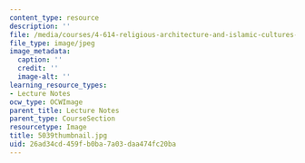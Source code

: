 ```yaml
---
content_type: resource
description: ''
file: /media/courses/4-614-religious-architecture-and-islamic-cultures-fall-2002/26ad34cd459fb0ba7a03daa474fc20ba_5039thumbnail.jpg
file_type: image/jpeg
image_metadata:
  caption: ''
  credit: ''
  image-alt: ''
learning_resource_types:
- Lecture Notes
ocw_type: OCWImage
parent_title: Lecture Notes
parent_type: CourseSection
resourcetype: Image
title: 5039thumbnail.jpg
uid: 26ad34cd-459f-b0ba-7a03-daa474fc20ba
---
```

